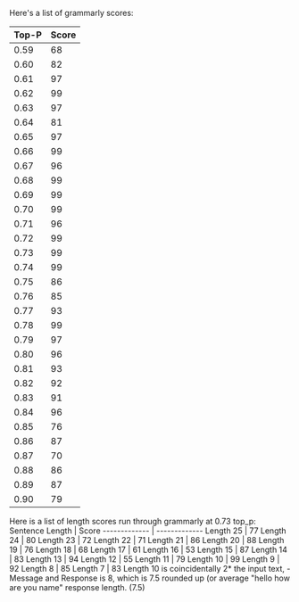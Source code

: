 Here's a list of grammarly scores:

Top-P | Score
------------- | -------------
0.59 | 68
0.60 | 82
0.61 | 97
0.62 | 99
0.63 | 97
0.64 | 81
0.65 | 97
0.66 | 99
0.67 | 96
0.68 | 99
0.69 | 99
0.70 | 99
0.71 | 96
0.72 | 99
0.73 | 99
0.74 | 99
0.75 | 86
0.76 | 85
0.77 | 93
0.78 | 99
0.79 | 97
0.80 | 96
0.81 | 93
0.82 | 92
0.83 | 91
0.84 | 96
0.85 | 76
0.86 | 87
0.87 | 70
0.88 | 86
0.89 | 87
0.90 | 79


Here is a list of length scores run through grammarly at 0.73 top_p:
Sentence Length | Score
------------- | -------------
Length 25 | 77
Length 24 | 80
Length 23 | 72
Length 22 | 71
Length 21 | 86
Length 20 | 88
Length 19 | 76
Length 18 | 68
Length 17 | 61
Length 16 | 53
Length 15 | 87
Length 14 | 83
Length 13 | 94
Length 12 | 55
Length 11 | 79
Length 10 | 99
Length 9 | 92
Length 8 | 85
Length 7 | 83
Length 10 is coincidentally 2* the input text, - Message and Response is 8, which is 7.5 rounded up (or average "hello how are you name" response length. (7.5)
